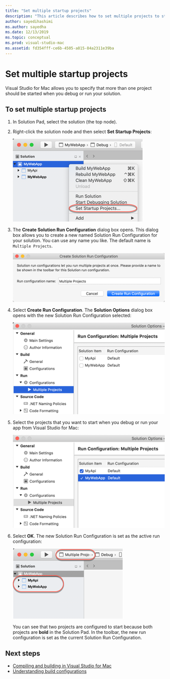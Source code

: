 ```yaml
---
title: "Set multiple startup projects"
description: "This article describes how to set multiple projects to start on run or debug."
author: sayedihashimi
ms.author: sayedha
ms.date: 12/13/2019
ms.topic: conceptual
ms.prod: visual-studio-mac
ms.assetid: fd354fff-ce6b-4505-a815-84a2311e39ba
---
```

# Set multiple startup projects

Visual Studio for Mac allows you to specify that more than one project should be started when you debug or run your solution.

## To set multiple startup projects

1. In Solution Pad, select the solution (the top node).

2. Right-click the solution node and then select **Set Startup Projects**:

   ![Select Set Startup Projects](media/startup-proj-ctx-menu.png)

3. The **Create Solution Run Configuration** dialog box opens. This dialog box allows you to create a new named Solution Run Configuration for your solution. You can use any name you like. The default name is `Multiple Projects`.

   ![Create Solution Run Configuration dialog box](media/create-sln-run-config.png)

4. Select **Create Run Configuration**. The **Solution Options** dialog box opens with the new Solution Run Configuration selected:

   ![Solution Options dialog box](media/sln-options-run-config-multi-projects.png)

5. Select the projects that you want to start when you debug or run your app from Visual Studio for Mac:

   ![Solution Options dialog box with selected projects](media/sln-options-run-config-multi-projects-configured.png)

6. Select **OK**. The new Solution Run Configuration is set as the active run configuration:

   ![Solution with multiple projects configured to start on debug or run](media/startup-project-configured.png)

   You can see that two projects are configured to start because both projects are **bold** in the Solution Pad. In the toolbar, the new run configuration is set as the current Solution Run Configuration.

## Next steps

- [Compiling and building in Visual Studio for Mac](compiling-and-building.md)
- [Understanding build configurations](configurations.md)
